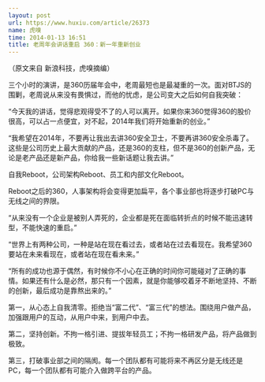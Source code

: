 ```yaml
---
layout: post
url: https://www.huxiu.com/article/26373
name: 虎嗅
time: 2014-01-13 16:51
title: 老周年会讲话重启 360：新一年重新创业
---
```

（原文来自 新浪科技，虎嗅摘编）

三个小时的演讲，是360历届年会中，老周最短也是最凝重的一次。面对BTJS的围剿，老周说从来没有畏惧过，而他的忧虑，是公司变大之后如何自我突破：

“今天我的讲话，觉得悲观得受不了的人可以离开。如果你来360觉得360的股价很高，可以占一点便宜，对不起，2014年我们将开始重新的创业。”

“我希望在2014年，不要再让我出去讲360安全卫士，不要再讲360安全杀毒了。这些是公司历史上最大贡献的产品，还是360的支柱，但不是360的创新产品，无论是老产品还是新产品，你给我一些新话题让我去讲。”

自我Reboot，公司架构Reboot、员工和内部文化Reboot。

Reboot之后的360，人事架构将会变得更加扁平，各个事业部也将逐步打破PC与无线之间的界限。

“从来没有一个企业是被别人弄死的，企业都是死在面临转折点的时候不能迅速转型，不能快速的重启。”

“世界上有两种公司，一种是站在现在看过去，或者站在过去看现在。我希望360要站在未来看现在，或者站在现在看未来。”

“所有的成功也源于偶然，有时候你不小心在正确的时间你可能碰对了正确的事情。如果还有什么是必然，那只有一个因素，就是你能够咬着牙不断地坚持、不断的创新，最后成功是靠熬出来的。”

第一，从心态上自我清零。拒绝当“富二代”、“富三代”的想法。围绕用户做产品，加强跟用户的互动，从用户中来，到用户中去。

第二，坚持创新。不拘一格引进、提拔年轻员工；不拘一格研发产品，将产品做到极致。

第三，打破事业部之间的隔阂。每一个团队都有可能将来不再区分是无线还是PC，每一个团队都有可能介入做跨平台的产品。

